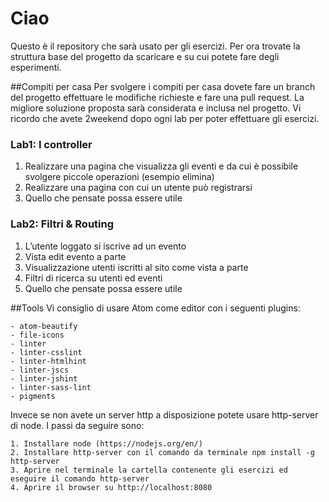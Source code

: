 # Ciao 
Questo è il repository che sarà usato per gli esercizi. Per ora trovate la struttura base del progetto da scaricare e su cui potete fare degli esperimenti.

##Compiti per casa
Per svolgere i compiti per casa dovete fare un branch del progetto effettuare le modifiche richieste e fare una pull request. La migliore soluzione proposta sarà considerata e inclusa nel progetto.
Vi ricordo che avete 2weekend dopo ogni lab per poter effettuare gli esercizi.

### Lab1: I controller

1. Realizzare una pagina che visualizza gli eventi e da cui è possibile svolgere piccole operazioni (esempio elimina)
2. Realizzare una pagina con cui un utente può registrarsi
3. Quello che pensate possa essere utile


### Lab2: Filtri & Routing

1. L’utente loggato si iscrive ad un evento
2. Vista edit evento a parte
3. Visualizzazione utenti iscritti al sito come vista a parte
4. Filtri di ricerca su utenti ed eventi
5. Quello che pensate possa essere utile


##Tools
Vi consiglio di usare Atom come editor con i seguenti plugins:

```
- atom-beautify
- file-icons
- linter
- linter-csslint
- linter-htmlhint
- linter-jscs
- linter-jshint
- linter-sass-lint
- pigments
```

Invece se non avete un server http a disposizione potete usare http-server di node. I passi da seguire sono:

```
1. Installare node (https://nodejs.org/en/)
2. Installare http-server con il comando da terminale npm install -g http-server
3. Aprire nel terminale la cartella contenente gli esercizi ed eseguire il comando http-server
4. Aprire il browser su http://localhost:8080
```


